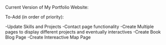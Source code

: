 Current Version of My Portfolio Website:

To-Add (in order of priority):

-Update Skills and Projects
-Contact page functionality
-Create Multiple pages to display different projects and eventually interactives
-Create Book Blog Page
-Create Intereactive Map Page



